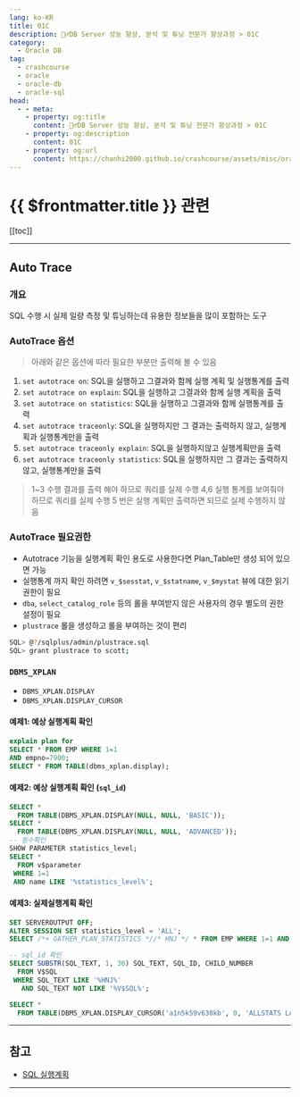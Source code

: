 ```yaml
---
lang: ko-KR
title: 01C
description: 🙆‍♂️DB Server 성능 향상, 분석 및 튜닝 전문가 향상과정 > 01C
category:
  - Oracle DB
tag: 
  - crashcourse
  - oracle
  - oracle-db
  - oracle-sql
head:
  - - meta:
    - property: og:title
      content: 🙆‍♂️DB Server 성능 향상, 분석 및 튜닝 전문가 향상과정 > 01C
    - property: og:description
      content: 01C
    - property: og:url
      content: https://chanhi2000.github.io/crashcourse/assets/misc/oracle-sql-db-tuning/01c.html
---
```


# {{ $frontmatter.title }} 관련

[[toc]]

---

## Auto Trace

### 개요

SQL 수행 시 실제 일량 측정 및 튜닝하는데 유용한 정보들을 많이 포함하는 도구

### AutoTrace 옵션

> 아래와 같은 옵션에 따라 필요한 부분만 출력해 볼 수 있음

1. `set autotrace on`: SQL을 실행하고 그결과와 함께 실행 계획 및 실행통계를 출력
2. `set autotrace on explain`: SQL을 실행하고 그결과와 함께 실행 계획을 출력
3. `set autotrace on statistics`: SQL을 실행하고 그결과와 함께 실행통계를 출력
4. `set autotrace traceonly`: SQL을 실행하지만 그 결과는 출력하지 않고, 실행계획과 실행통계만을 출력
5. `set autotrace traceonly explain`: SQL을 실행하지않고 실행계획만을 출력
6. `set autotrace traceonly statistics`: SQL을 실행하지만 그 결과는 출력하지 않고, 실행통계만을 출력

>	1\~3 수행 결과를 출력 해야 하므로 쿼리를 실제 수행
>	4,6 실행 통계를 보여줘야 하므로 쿼리를 실제 수행
>	5 번은 실행 계획만 출력하면 되므로 실제 수행하지 않음

### AutoTrace 필요권한

- Autotrace 기능을 실행계획 확인 용도로 사용한다면 Plan_Table만 생성 되어 있으면 가능
- 실행통계 까지 확인 하려면 `v_$sesstat`, `v_$statname`, `v_$mystat` 뷰에 대한 읽기 권한이 필요
- `dba`, `select_catalog_role` 등의 롤을 부여받지 않은 사용자의 경우 별도의 권한 설정이 필요
- `plustrace` 롤을 생성하고 롤을 부여하는 것이 편리

```sh
SQL> @?/sqlplus/admin/plustrace.sql
SQL> grant plustrace to scott;
```

### `DBMS_XPLAN`

- `DBMS_XPLAN.DISPLAY`
- `DBMS_XPLAN.DISPLAY_CURSOR`

#### 예제1: 예상 실행계획 확인

```sql
explain plan for
SELECT * FROM EMP WHERE 1=1
AND empno=7900;
SELECT * FROM TABLE(dbms_xplan.display);
```

#### 예제2: 예상 실행계획 확인 (`sql_id`)

```sql
SELECT * 
  FROM TABLE(DBMS_XPLAN.DISPLAY(NULL, NULL, 'BASIC'));
SELECT * 
  FROM TABLE(DBMS_XPLAN.DISPLAY(NULL, NULL, 'ADVANCED'));
-- 필수확인
SHOW PARAMETER statistics_level;
SELECT * 
  FROM v$parameter 
 WHERE 1=1
 AND name LIKE '%statistics_level%';
```

#### 예제3: 실제실행계획 확인

```sql
SET SERVEROUTPUT OFF;
ALTER SESSION SET statistics_level = 'ALL';
SELECT /*+ GATHER_PLAN_STATISTICS *//* HNJ */ * FROM EMP WHERE 1=1 AND empno = 7900;

-- sql_id 확인
SELECT SUBSTR(SQL_TEXT, 1, 30) SQL_TEXT, SQL_ID, CHILD_NUMBER
  FROM V$SQL
 WHERE SQL_TEXT LIKE '%HNJ%'
   AND SQL_TEXT NOT LIKE '%V$SQL%';

SELECT * 
  FROM TABLE(DBMS_XPLAN.DISPLAY_CURSOR('a1n5k59v630kb', 0, 'ALLSTATS LAST'));
```

---

## 참고

- [SQL 실행계획](http://blog.naver.com/PostView.nhn?blogId=sophie_yeom&logNo=220891529668)

---

<TagLinks/>